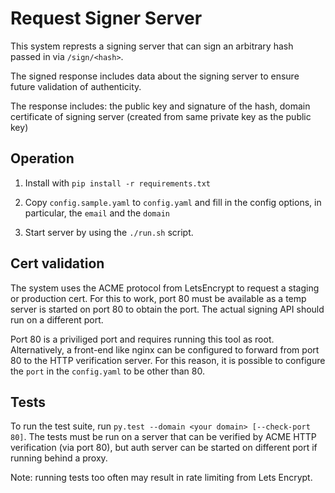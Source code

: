 # Request Signer Server

This system represts a signing server that can sign an arbitrary hash passed in via `/sign/<hash>`.

The signed response includes data about the signing server to ensure future validation of authenticity.

The response includes: the public key and signature of the hash, domain certificate of signing server (created from same private key as the public key)

## Operation


1. Install with `pip install -r requirements.txt`

2. Copy `config.sample.yaml` to `config.yaml` and fill in the config options, in particular, the `email` and the `domain`

3. Start server by using the `./run.sh` script.


## Cert validation

The system uses the ACME protocol from LetsEncrypt to request a staging or production cert. For this to work, port 80 must be available as a temp server is started on port 80 to obtain the port. The actual signing API should run on a different port.

Port 80 is a priviliged port and requires running this tool as root. Alternatively, a front-end like nginx can be configured to forward from port 80 to the HTTP verification server. For this reason, it is possible to configure the `port` in the `config.yaml` to be other than 80.


## Tests

To run the test suite, run `py.test --domain <your domain> [--check-port 80]`. The tests must be run on a server that can be verified by ACME HTTP verification (via port 80), but auth server can be started on different port if running behind a proxy.

Note: running tests too often may result in rate limiting from Lets Encrypt.

